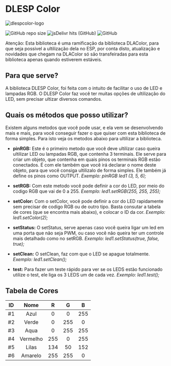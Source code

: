 # DLESP Color
![dlespcolor-logo](https://user-images.githubusercontent.com/72569409/103553122-c35ced80-4e8b-11eb-8b94-f661e2a23983.png)

![GitHub repo size](https://img.shields.io/github/repo-size/guilhermeoliveiralopes/dlespcolor?color=ff6464&label=size)
![jsDelivr hits (GitHub)](https://img.shields.io/jsdelivr/gh/hm/guilhermeoliveiralopes/dlespcolor?color=6bff87&label=downloads)
![GitHub](https://img.shields.io/github/license/guilhermeoliveiralopes/dlespcolor?color=6ebdff)

Atenção: Esta biblioteca é uma ramificação da biblioteca DLAColor, para que seja possivel a ultilização dela no ESP, por conta disto, atualização e novidades que chegam na DLAColor só são transfeiradas para esta biblioteca apenas quando estiverem estáveis.

## Para que serve?
 A biblioteca DLESP Color, foi feita com o intuito de facilitar o uso de LED e lampadas RGB. O DLESP Color faz você ter muitas opções de ultilização do LED, sem precisar ultizar diversos comandos.
## Quais os métodos que posso utilizar?
 Existem alguns metodos que você pode usar, e ela vem se desenvolvendo mais e mais, para você conseguir fazer o que quiser com esta biblioteca de forma simples. Para isto veja os metodos abaixo para ultilizar a biblioteca.

 * **pinRGB:** Este é o primeiro metodo que você deve ultilizar caso queira ultilizar LED ou lampadas RGB, que contenha 3 terminais. Ele serve para criar um objeto, que contenha em quais pinos os terminais RGB estão conectados. É com ele também que você irá declarar o nome deste objeto, para que você consiga ultilizalo de forma simples. Ele também já define os pinos como OUTPUT.
 *Exemplo: pinRGB led1 (3, 5, 6);*

 * **setRGB:** Com este metodo você pode definir a cor do LED, por meio do codigo RGB que vai de 0 a 255.
 *Exemplo: led1.setRGB(255, 255, 255);*

 * **setColor:** Com o setColor, você pode definir a cor do LED rapidamente sem precisar de codigo RGB ou de outro tipo. Basta consutar a tabela de cores (que se encontra mais abaixo), e colocar o ID da cor.
 *Exemplo: led1.setColor(2);*
 
 * **setStatus:** O setStatus, serve apenas caso você queira ligar um led em uma porta que não seja PWM, ou caso você não queira ter um controle mais detalhado como no setRGB.
 *Exemplo: led1.setStatus(true, false, true);*

 * **setClean:** O setClean, faz com que o LED se apague totalmente.
 *Exemplo: led1.setClean();*

 * **test:** Para fazer um teste rápido para ver se os LEDS estão funcionado utilize o test, ele liga os 3 LEDS um de cada vez.
 *Exemplo: led1.test();*

 ## Tabela de Cores

ID | Nome | R | G | B
:---: | :---: | :---: | :---: | :---:
#1 | Azul | 0 | 0 | 255
#2 | Verde | 0 | 255 | 0
#3 | Aqua | 0 | 255 | 255
#4 | Vermelho | 255 | 0 | 255
#5 | Lilas | 134 | 50 | 152
#6 | Amarelo | 255 | 255 | 0
